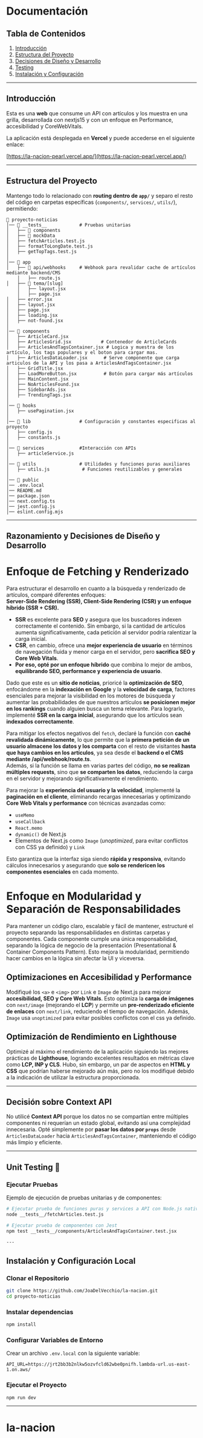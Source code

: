 # Documentación

## Tabla de Contenidos

1. [Introducción](#introduccion)
2. [Estructura del Proyecto](#estructura-del-proyecto)
3. [Decisiones de Diseño y Desarrollo](#decisiones-de-diseno-y-desarrollo)
4. [Testing](#testing)
5. [Instalación y Configuración](#instalacion-y-configuracion)

---

## Introducción

Esta es una **web** que consume un API con artículos y los muestra en una grilla, desarrollada con nextjs15 y con un enfoque en Performance, accesibilidad y CoreWebVitals.

La aplicación está desplegada en **Vercel** y puede accederse en el siguiente enlace:

[https://la-nacion-pearl.vercel.app/](https://la-nacion-pearl.vercel.app/)

---

## Estructura del Proyecto

Mantengo todo lo relacionado con **routing dentro de `app/`** y separo el resto del código en carpetas específicas (`components/`, `services/`, `utils/`), permitiendo:

```
📂 proyecto-noticias
│── 📂 __tests__            # Pruebas unitarias
│   ├── 📂 components
│   ├── 📂 mockData
│   ├── fetchArticles.test.js
│   ├── formatToLongDate.test.js
│   ├── getTopTags.test.js
│
│── 📂 app
│   ├── 📂 api/webhooks     # Webhook para revalidar cache de artículos mediante backend/CMS
    │   ├── route.js
│   ├── 📂 tema/[slug]
    │   ├── layout.jsx
    │   ├── page.jsx
│   ├── error.jsx
│   ├── layout.jsx
│   ├── page.jsx
│   ├── loading.jsx
│   ├── not-found.jsx
│
│── 📂 components
│   ├── ArticleCard.jsx
│   ├── ArticlesGrid.jsx           # Contenedor de ArticleCards
│   ├── ArticlesAndTagsContainer.jsx # Logica y muestra de los artículo, los tags populares y el boton para cargar mas.
│   ├── ArticlesDataLoader.jsx      # Serve componente que carga articulos de la API y los pasa a ArticlesAndTagsContainer.jsx
│   ├── GridTitle.jsx
│   ├── LoadMoreButton.jsx          # Botón para cargar más artículos
│   ├── MainContent.jsx
│   ├── NoArticlesFound.jsx
│   ├── SidebarAds.jsx
│   ├── TrendingTags.jsx
│
│── 📂 hooks
│   ├── usePagination.jsx
│
│── 📂 lib                  # Configuración y constantes especificas al proyecto
│   ├── config.js
│   ├── constants.js
│
│── 📂 services             #Interacción con APIs
│   ├── articleService.js
│
│── 📂 utils                # Utilidades y funciones puras auxiliares
│   ├── utils.js            # Funciones reutilizables y generales
│
│── 📂 public
│── .env.local
│── README.md
│── package.json
│── next.config.ts
│── jest.config.js
│── eslint.config.mjs
```

---

## Razonamiento y Decisiones de Diseño y Desarrollo

# Enfoque de Fetching y Renderizado

Para estructurar el desarrollo en cuanto a la búsqueda y renderizado de artículos, comparé diferentes enfoques:  
**Server-Side Rendering (SSR), Client-Side Rendering (CSR) y un enfoque híbrido (SSR + CSR).**

- **SSR** es excelente para **SEO** y asegura que los buscadores indexen correctamente el contenido. Sin embargo, si la cantidad de artículos aumenta significativamente, cada petición al servidor podría ralentizar la carga inicial.
- **CSR**, en cambio, ofrece una **mejor experiencia de usuario** en términos de navegación fluida y menor carga en el servidor, pero **sacrifica SEO y Core Web Vitals**.
- **Por eso, opté por un enfoque híbrido** que combina lo mejor de ambos, **equilibrando SEO, performance y experiencia de usuario**.

Dado que este es un **sitio de noticias**, prioricé la **optimización de SEO**, enfocándome en la **indexación en Google** y la **velocidad de carga**, factores esenciales para mejorar la visibilidad en los motores de búsqueda y aumentar las probabilidades de que nuestros artículos **se posicionen mejor en los rankings** cuando alguien busca un tema relevante. Para lograrlo, implementé **SSR en la carga inicial**, asegurando que los artículos sean **indexados correctamente**.

Para mitigar los efectos negativos del `fetch`, declaré la función con **caché revalidada dinámicamente**, lo que permite que la **primera petición de un usuario almacene los datos y los comparta** con el resto de visitantes **hasta que haya cambios en los artículos**, ya sea desde el **backend o el CMS mediante /api/webhook/route.ts**.  
Además, si la función se llama en varias partes del código, **no se realizan múltiples requests**, sino que **se comparten los datos**, reduciendo la carga en el servidor y mejorando significativamente el rendimiento.

Para mejorar la **experiencia del usuario y la velocidad**, implementé la **paginación en el cliente**, eliminando recargas innecesarias y optimizando **Core Web Vitals y performance** con técnicas avanzadas como:

- `useMemo`
- `useCallback`
- `React.memo`
- `dynamic()` de Next.js
- Elementos de Next.js como `Image` (_unoptimized_, para evitar conflictos con CSS ya definido) y `Link`

Esto garantiza que la interfaz siga siendo **rápida y responsiva**, evitando cálculos innecesarios y asegurando que **solo se rendericen los componentes esenciales** en cada momento.

# Enfoque en Modularidad y Separación de Responsabilidades

Para mantener un código claro, escalable y fácil de mantener, estructuré el proyecto separando las responsabilidades en distintas carpetas y componentes. Cada componente cumple una única responsabilidad, separando la lógica de negocio de la presentación (Presentational & Container Components Pattern). Esto mejora la modularidad, permitiendo hacer cambios en la lógica sin afectar la UI y viceversa.

## Optimizaciones en Accesibilidad y Performance

Modifiqué los `<a>` e `<img>` por `Link` e `Image` de Next.js para mejorar **accesibilidad, SEO y Core Web Vitals**. Esto optimiza la **carga de imágenes** con `next/image` (mejorando el **LCP**) y permite un **pre-renderizado eficiente de enlaces** con `next/link`, reduciendo el tiempo de navegación. Además, `Image` usa `unoptimized` para evitar posibles conflictos con el css ya definido.

## Optimización de Rendimiento en Lighthouse

Optimizé al máximo el rendimiento de la aplicación siguiendo las mejores prácticas de **Lighthouse**, logrando excelentes resultados en métricas clave como **LCP, INP y CLS**. Hubo, sin embargo, un par de aspectos en **HTML y CSS** que podrían haberse mejorado aún más, pero no los modifiqué debido a la indicación de utilizar la estructura proporcionada.

---

## Decisión sobre Context API

No utilicé **Context API** porque los datos no se compartían entre múltiples componentes ni requerían un estado global, evitando así una complejidad innecesaria. Opté simplemente por **pasar los datos por `props`** desde `ArticlesDataLoader` hacia `ArticlesAndTagsContainer`, manteniendo el código más limpio y eficiente.

---

## Unit Testing 🧪

### **Ejecutar Pruebas**

Ejemplo de ejecución de pruebas unitarias y de componentes:

```bash
# Ejecutar prueba de funciones puras y services a API con Node.js nativo
node __tests__/fetchArticles.test.js

# Ejecutar prueba de componentes con Jest
npm test __tests__/components/ArticlesAndTagsContainer.test.jsx

---
```

## Instalación y Configuración Local

### **Clonar el Repositorio**

```bash
git clone https://github.com/JoaDelVecchio/la-nacion.git
cd proyecto-noticias
```

### **Instalar dependencias**

```bash
npm install
```

### **Configurar Variables de Entorno**

Crear un archivo `.env.local` con la siguiente variable:

```
API_URL=https://jrt2bb3b2nlkw5ozvfcld62wbe0pnifh.lambda-url.us-east-1.on.aws/
```

### **Ejecutar el Proyecto**

```bash
npm run dev
```

---

# la-nacion
